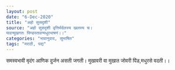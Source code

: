 ```yaml
---
layout: post
date: "6-Dec-2020"
title: "अहो सुसदृशी"
source: "अहो सुसदृशी वृत्तिर्मर्दलस्य खलस्य च।
यावन्मुखगतः पिण्डस्तावन्मधुरभाषणं।।"
categories: "भावानुवाद, सुभाषित"
tags: "मराठी, पद्य"
---
```


समस्वभावी मृदंग आणिक दुर्जन असती जगती।
मुखावरी वा मुखात जोवरी पिंड,मधुरसे वदती।।
